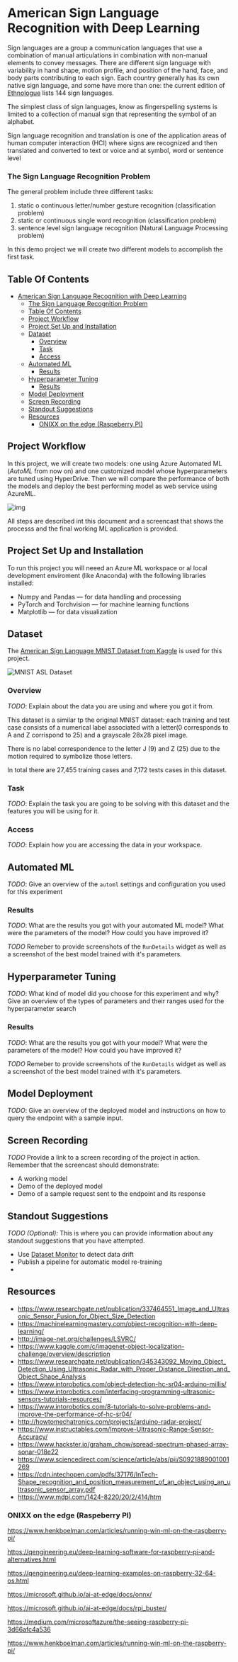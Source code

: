 # American Sign Language Recognition with Deep Learning

Sign languages are a group a communication languages that use a combination of manual articulations in combination with non-manual elements to convey messages. There are different sign language with variability in hand shape, motion profile, and position of the hand, face, and body parts contributing to each sign. Each country generally has its own native sign language, and some have more than one: the current edition of [Ethnologue](https://www.ethnologue.com/subgroups/sign-language) lists 144 sign languages.

The simplest class of sign languages, know as fingerspelling systems is limited to a collection of manual sign that representing the symbol of an alphabet.

Sign language recognition and translation is one of the application areas of human computer interaction (HCI) where signs are recognized and then translated and converted to text or voice and at symbol, word or sentence level

### The Sign Language Recognition Problem
The general problem include three different tasks:

1. static o continuous letter/number gesture recognition (classification problem)
2. static or continuous single word recognition (classification problem)
3. sentence level sign language recognition (Natural Language Processing problem)

In this demo project we will create two different models to accomplish  the first task.

## Table Of Contents

- [American Sign Language Recognition with Deep Learning](#american-sign-language-recognition-with-deep-learning)
    - [The Sign Language Recognition Problem](#the-sign-language-recognition-problem)
  - [Table Of Contents](#table-of-contents)
  - [Project Workflow](#project-workflow)
  - [Project Set Up and Installation](#project-set-up-and-installation)
  - [Dataset](#dataset)
    - [Overview](#overview)
    - [Task](#task)
    - [Access](#access)
  - [Automated ML](#automated-ml)
    - [Results](#results)
  - [Hyperparameter Tuning](#hyperparameter-tuning)
    - [Results](#results-1)
  - [Model Deployment](#model-deployment)
  - [Screen Recording](#screen-recording)
  - [Standout Suggestions](#standout-suggestions)
  - [Resources](#resources)
    - [ONIXX on the edge (Raspeberry PI)](#onixx-on-the-edge-raspeberry-pi)

## Project Workflow

In this project, we will create two models: one using Azure Automated ML (_AutoML_ from now on) and one customized model whose hyperparameters are tuned using HyperDrive. Then we will compare the performance of both the models and deploy the best performing model as web service using AzureML.

![img](media/project_workflow.png)

All steps are described int this document and a screencast that shows the processs and the final working ML application is provided.


## Project Set Up and Installation
To run this project you will neeed an Azure ML workspace or al local development enviroment (like Anaconda) with the following libraries installed:

- Numpy and Pandas — for data handling and processing
- PyTorch and Torchvision — for machine learning functions
- Matplotlib — for data visualization

## Dataset
The [American Sign Language MNIST Dataset from Kaggle](https://www.kaggle.com/datamunge/sign-language-mnist) is used for this project. 

![MNIST ASL Dataset](datasets/sign-language-mnist/amer_sign3.png)

### Overview
*TODO*: Explain about the data you are using and where you got it from.

This dataset is a similar tp the original MNIST dataset:  each training and test case consists of a numerical label associated with a letter(0 corresponds to A and Z corrispond to 25) and a grayscale 28x28 pixel image. 

There is no label correspondence to the letter J (9) and Z (25) due to the motion required to symbolize those letters. 

In total there are 27,455 training cases and 7,172 tests cases in this dataset.


### Task
*TODO*: Explain the task you are going to be solving with this dataset and the features you will be using for it.



### Access
*TODO*: Explain how you are accessing the data in your workspace.

## Automated ML
*TODO*: Give an overview of the `automl` settings and configuration you used for this experiment

### Results
*TODO*: What are the results you got with your automated ML model? What were the parameters of the model? How could you have improved it?

*TODO* Remeber to provide screenshots of the `RunDetails` widget as well as a screenshot of the best model trained with it's parameters.

## Hyperparameter Tuning
*TODO*: What kind of model did you choose for this experiment and why? Give an overview of the types of parameters and their ranges used for the hyperparameter search


### Results
*TODO*: What are the results you got with your model? What were the parameters of the model? How could you have improved it?

*TODO* Remeber to provide screenshots of the `RunDetails` widget as well as a screenshot of the best model trained with it's parameters.

## Model Deployment
*TODO*: Give an overview of the deployed model and instructions on how to query the endpoint with a sample input.

## Screen Recording
*TODO* Provide a link to a screen recording of the project in action. Remember that the screencast should demonstrate:
- A working model
- Demo of the deployed  model
- Demo of a sample request sent to the endpoint and its response

## Standout Suggestions
*TODO (Optional):* This is where you can provide information about any standout suggestions that you have attempted.

- Use [Dataset Monitor](https://docs.microsoft.com/en-us/azure/machine-learning/how-to-monitor-datasets?tabs=python) to detect data drift
- Publish a pipeline for automatic model re-training
- 



## Resources

- https://www.researchgate.net/publication/337464551_Image_and_Ultrasonic_Sensor_Fusion_for_Object_Size_Detection
- https://machinelearningmastery.com/object-recognition-with-deep-learning/
- http://image-net.org/challenges/LSVRC/
- https://www.kaggle.com/c/imagenet-object-localization-challenge/overview/description
- https://www.researchgate.net/publication/345343092_Moving_Object_Detection_Using_Ultrasonic_Radar_with_Proper_Distance_Direction_and_Object_Shape_Analysis
- https://www.intorobotics.com/object-detection-hc-sr04-arduino-millis/
- https://www.intorobotics.com/interfacing-programming-ultrasonic-sensors-tutorials-resources/
- https://www.intorobotics.com/8-tutorials-to-solve-problems-and-improve-the-performance-of-hc-sr04/
- http://howtomechatronics.com/projects/arduino-radar-project/
- https://www.instructables.com/Improve-Ultrasonic-Range-Sensor-Accuracy/
- https://www.hackster.io/graham_chow/spread-spectrum-phased-array-sonar-018e22
- https://www.sciencedirect.com/science/article/abs/pii/S0921889001001269
- https://cdn.intechopen.com/pdfs/37176/InTech-Shape_recognition_and_position_measurement_of_an_object_using_an_ultrasonic_sensor_array.pdf
- https://www.mdpi.com/1424-8220/20/2/414/htm

### ONIXX on the edge (Raspeberry PI)

https://www.henkboelman.com/articles/running-win-ml-on-the-raspberry-pi/

https://qengineering.eu/deep-learning-software-for-raspberry-pi-and-alternatives.html

https://qengineering.eu/deep-learning-examples-on-raspberry-32-64-os.html

https://microsoft.github.io/ai-at-edge/docs/onnx/

https://microsoft.github.io/ai-at-edge/docs/rpi_buster/

https://medium.com/microsoftazure/the-seeing-raspberry-pi-3d66afc4a536

https://www.henkboelman.com/articles/running-win-ml-on-the-raspberry-pi/



